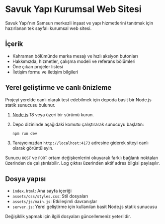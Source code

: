 # Savuk Yapı Kurumsal Web Sitesi

Savuk Yapı'nın Samsun merkezli inşaat ve yapı hizmetlerini tanıtmak için hazırlanan tek sayfalı kurumsal web sitesi.

## İçerik

- Kahraman bölümünde marka mesajı ve hızlı aksiyon butonları
- Hakkımızda, hizmetler, çalışma modeli ve referans bölümleri
- Öne çıkan projeler listesi
- İletişim formu ve iletişim bilgileri

## Yerel geliştirme ve canlı önizleme

Projeyi yerelde canlı olarak test edebilmek için depoda basit bir Node.js statik sunucusu bulunur.

1. [Node.js](https://nodejs.org/) 18 veya üzeri bir sürümü kurun.
2. Depo dizininde aşağıdaki komutu çalıştırarak sunucuyu başlatın:

   ```bash
   npm run dev
   ```

3. Tarayıcınızdan `http://localhost:4173` adresine giderek siteyi canlı olarak görüntüleyin.

Sunucu `HOST` ve `PORT` ortam değişkenlerini okuyarak farklı bağlantı noktaları üzerinden de çalıştırılabilir. Log çıktısı üzerinden aktif adres bilgisi paylaşılır.

## Dosya yapısı

- `index.html`: Ana sayfa içeriği
- `assets/css/styles.css`: Stil dosyaları
- `assets/js/main.js`: Etkileşimli davranışlar
- `server.js`: Yerel geliştirme için kullanılan basit Node.js statik sunucusu

Değişiklik yapmak için ilgili dosyaları güncellemeniz yeterlidir.
